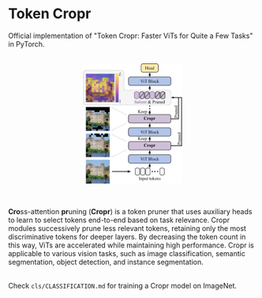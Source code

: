 # Token Cropr

Official implementation of "Token Cropr: Faster ViTs for Quite a Few Tasks" in PyTorch.
<br><br>

<p align="center">
<img src="images/cropr_overview.png" style="width: 200px;" />
</p>
<br>

**Cro**ss-attention **pr**uning (**Cropr**) is a token pruner that uses auxiliary heads to learn to select tokens end-to-end based on task relevance. Cropr modules successively prune less relevant tokens, retaining only the most discriminative tokens for deeper layers. By decreasing the token count in this way, ViTs are accelerated while maintaining high performance. Cropr is applicable to various vision tasks, such as image classification, semantic segmentation, object detection, and instance segmentation.
<br><br>

Check ```cls/CLASSIFICATION.md``` for training a Cropr model on ImageNet.
